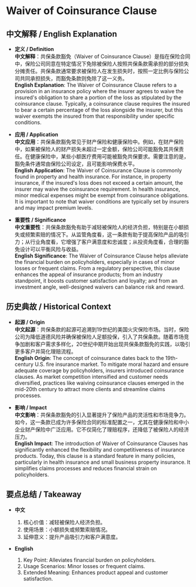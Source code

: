 # Waiver of Coinsurance Clause

## 中文解释 / English Explanation

* **定义 / Definition**  
  **中文解释**：共保条款豁免（Waiver of Coinsurance Clause）是指在保险合同中，保险公司同意在特定情况下免除被保险人按照共保条款需承担的部分损失分摊责任。共保条款通常要求被保险人在发生损失时，按照一定比例与保险公司共同承担损失，而豁免条款则免除了这一义务。  
  **English Explanation**: The Waiver of Coinsurance Clause refers to a provision in an insurance policy where the insurer agrees to waive the insured's obligation to share a portion of the loss as stipulated by the coinsurance clause. Typically, a coinsurance clause requires the insured to bear a certain percentage of the loss alongside the insurer, but this waiver exempts the insured from that responsibility under specific conditions.

* **应用 / Application**  
  **中文应用**：共保条款豁免常见于财产保险和健康保险中。例如，在财产保险中，如果被保险人的财产损失未超过一定金额，保险公司可能豁免其共保责任。在健康保险中，某些小额医疗费用可能被豁免共保要求。需要注意的是，豁免条件通常由保险公司设定，且可能影响保费水平。  
  **English Application**: The Waiver of Coinsurance Clause is commonly found in property and health insurance. For instance, in property insurance, if the insured's loss does not exceed a certain amount, the insurer may waive the coinsurance requirement. In health insurance, minor medical expenses might be exempt from coinsurance obligations. It is important to note that waiver conditions are typically set by insurers and may impact premium levels.

* **重要性 / Significance**  
  **中文重要性**：共保条款豁免有助于减轻被保险人的经济负担，特别是在小额损失或频繁索赔的情况下。从监管角度看，这一条款有助于提高保险产品的吸引力；从行业角度看，它增强了客户满意度和忠诚度；从投资角度看，合理的豁免设计可以平衡风险与收益。  
  **English Significance**: The Waiver of Coinsurance Clause helps alleviate the financial burden on policyholders, especially in cases of minor losses or frequent claims. From a regulatory perspective, this clause enhances the appeal of insurance products; from an industry standpoint, it boosts customer satisfaction and loyalty; and from an investment angle, well-designed waivers can balance risk and reward.

## 历史典故 / Historical Context

* **起源 / Origin**  
  **中文起源**：共保条款的起源可追溯到19世纪的美国火灾保险市场。当时，保险公司为降低道德风险并确保被保险人足额投保，引入了共保条款。随着市场竞争加剧和客户需求多样化，20世纪中期开始出现共保条款豁免的实践，以吸引更多客户并简化理赔流程。  
  **English Origin**: The concept of coinsurance dates back to the 19th-century U.S. fire insurance market. To mitigate moral hazard and ensure adequate coverage by policyholders, insurers introduced coinsurance clauses. As market competition intensified and customer needs diversified, practices like waiving coinsurance clauses emerged in the mid-20th century to attract more clients and streamline claims processes.

* **影响 / Impact**  
  **中文影响**：共保条款豁免的引入显著提升了保险产品的灵活性和市场竞争力。如今，这一条款已成为许多保险合同的标准配置之一，尤其在健康保险和中小企业财产保险中广泛应用。它不仅简化了理赔程序，还降低了被保险人的经济压力。  
  **English Impact**: The introduction of Waiver of Coinsurance Clauses has significantly enhanced the flexibility and competitiveness of insurance products. Today, this clause is a standard feature in many policies, particularly in health insurance and small business property insurance. It simplifies claims processes and reduces financial strain on policyholders.

## 要点总结 / Takeaway

* **中文**  
  1. 核心价值：减轻被保险人经济负担。
  2. 使用场景：小额损失或频繁索赔情况。
  3. 延伸意义：提升产品吸引力和客户满意度。

* **English**  
  1. Key Point: Alleviates financial burden on policyholders.
  2. Usage Scenarios: Minor losses or frequent claims.
  3. Extended Meaning: Enhances product appeal and customer satisfaction.